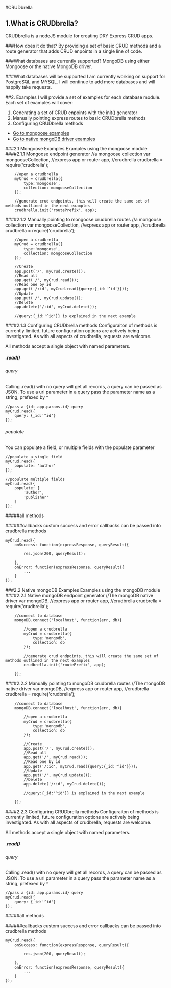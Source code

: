 #CRUDbrella

## 1.What is CRUDbrella?
CRUDbrella is a nodeJS module for creating DRY Express CRUD apps.

###How does it do that?
By providing a set of basic CRUD methods and a route generator that adds CRUD enpoints in a single line of code.

###What databases are currently supported?
MongoDB using either Mongoose or the native MongoDB driver.

###What databases will be supported
I am currently working on support for PostgreSQL and MYSQL. I will continue to add more databases and will happily take requests.

##2. Examples
I will provide a set of examples for each database module. Each set of examples will cover:
1. Generating a set of CRUD enpoints with the init() generator
2. Manually pointing express routes to basic CRUDbrella methods
3. Configuring CRUDbrella methods

+   [Go to mongoose examples](#mongooseExamples)
+   [Go to native mongoDB driver examples](#mongodbExamples)

###<a name="mongooseExamples"></a>2.1 Mongoose Examples
Examples using the mongoose module
####2.1.1 Mongoose endpoint generator
    //a mongoose collection
    var mongooseCollection,
        //express app or router
	    app,
	    //crudbrella
	    crudbrella = require('crudbrella');
        
        //open a crudbrella
	    myCrud = crudbrella({
		    type:'mongoose',
		    collection: mongooseCollection
	    });
        
        //generate crud endpoints, this will create the same set of methods outlined in the next examples
	    crudbrella.init('routePrefix', app);

####2.1.2 Manually pointing to mongoose crudbrella routes
    //a mongoose collection
    var mongooseCollection,
        //express app or router
	    app,
	    //crudbrella
	    crudbrella = require('crudbrella');
        
        //open a crudbrella
        myCrud = crudbrella({
		    type:'mongoose',
		    collection: mongooseCollection
	    });
        
        //Create
        app.post('/', myCrud.create());
        //Read all
	    app.get('/', myCrud.read());
	    //Read one by id
	    app.get('/:id', myCrud.read({query:{_id:'^id'}}));
	    //Update
	    app.put('/', myCrud.update());
	    //Delete
	    app.delete('/:id', myCrud.delete());

	    //query:{_id:'^id'}} is explained in the next example

####2.1.3 Configuring CRUDbrella methods
Configuraiton of methods is currently limited, future configuration options are actively being investigated. As with all aspects of crudbrella, requests are welcome.

All methods accept a single object with named parameters.

##### .read()
###### query
Calling .read() with no query will get all records, a query can be passed as JSON. To use a url parameter in a query pass the parameter name as a string, prefexed by ^
    
    //pass a {id: app.params.id} query
	myCrud.read({
		query: {_id:'^id'}
	});
###### populate
You can populate a field, or multiple fields with the populate parameter
    
    //populate a single field
    myCrud.read({
        populate: 'author'
    });
    
    //populate multiple fields
    myCrud.read({
        populate: [
            'author',
            'publisher'
        ]
    });
    
#####all methods

######callbacks
custom success and error callbacks can be passed into crudbrella methods

	myCrud.read({
		onSuccess: function(expressResponse, queryResult){

			res.json(200, queryResult);

		},
		onError: function(expressResponse, queryResult){
			...
		}
	});

###<a name="mongodbExamples"></a>2.2 Native mongoDB Examples
Examples using the mongoDB module
####2.2.1 Native mongoDB endpoint generator
    //The mongoDB native driver
    var mongoDB,
        //express app or router
	    app,
	    //crudbrella
	    crudbrella = require('crudbrella');

        //connect to database
        mongoDB.connect('localhost', function(err, db){
        
            //open a crudbrella
	        myCrud = crudbrella({
		        type:'mongodb',
		        collection: db
	        });
        
            //generate crud endpoints, this will create the same set of methods outlined in the next examples
	        crudbrella.init('routePrefix', app);
	    
        });

####2.2.2 Manually pointing to mongoDB crudbrella routes
    //The mongoDB native driver
    var mongoDB,
        //express app or router
	    app,
	    //crudbrella
	    crudbrella = require('crudbrella');

        //connect to database
        mongoDB.connect('localhost', function(err, db){
        
            //open a crudbrella
	        myCrud = crudbrella({
		        type:'mongodb',
		        collection: db
	        });
	        
            //Create
            app.post('/', myCrud.create());
            //Read all
    	    app.get('/', myCrud.read());
    	    //Read one by id
    	    app.get('/:id', myCrud.read({query:{_id:'^id'}}));
    	    //Update
    	    app.put('/', myCrud.update());
    	    //Delete
    	    app.delete('/:id', myCrud.delete());

	        //query:{_id:'^id'}} is explained in the next example
	    
        });

####2.2.3 Configuring CRUDbrella methods
Configuraiton of methods is currently limited, future configuration options are actively being investigated. As with all aspects of crudbrella, requests are welcome.

All methods accept a single object with named parameters.

##### .read()
###### query
Calling .read() with no query will get all records, a query can be passed as JSON. To use a url parameter in a query pass the parameter name as a string, prefexed by ^
    
    //pass a {id: app.params.id} query
	myCrud.read({
		query: {_id:'^id'}
	});
    
#####all methods

######callbacks
custom success and error callbacks can be passed into crudbrella methods

	myCrud.read({
		onSuccess: function(expressResponse, queryResult){

			res.json(200, queryResult);

		},
		onError: function(expressResponse, queryResult){
			...
		}
	});

